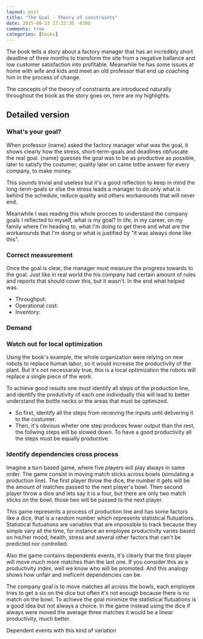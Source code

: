 ```yaml
---
layout: post
title: "The Goal - Theory of constraints"
date: 2015-08-23 17:32:30 -0300
comments: true
categories: [books] 
---
```


The book tells a story about a factory manager that has an incredibly short deadline of three months to transform the site from a negative ballance and low customer satisfaction into profitable. Meanwhile he has some issues at home with wife and kids and meet an old professor that end up coaching him in the process of change.

The concepts of the theory of constraints are introduced naturally throughout the book as the story goes on, here are my highlights.
<!-- more -->

## Detailed version

### What's your goal?
When professor {name} asked the factory manager what was the goal, it shows clearly how the stress, short-term-goals and deadlines obfuscate the real goal. {name} guesses the goal was to be as productive as possible, later to satisfy the costumer, quality later on came tothe answer for every company, to make money.

This sounds trivial and useless but it's a good reflection to keep in mind the long-term-goals or else the stress leads a manager to do only what is behind the schedule, reduce quality and others workarounds that will never end.

Meanwhile I was reading this whole procces to understand the company goals I reflected to myself, what is my goal? In life, in my career, on my family where I'm heading to, what I'm doing to get there and what are the workarounds that I'm doing or what is justified by "it was always done like this".

### Correct measurement
Once the goal is clear, the manager must measure the progress towards to the goal. Just like in real world the his company had certain amount of rules and reports that should cover this, but it wasn't. In the end what helped was.

* Throughput:
* Operational cost:
* Inventory:

### Demand


### Watch out for local optimization
Using the book's example, the whole organization were relying on new robots to replace human labor, so it would increase the productivity of the plant. But it's not necessaraly true, this is a local optimization the robots will replace a single piece of the work.

To achieve good results one must identify all steps of the production line, and identify the produtivity of each one individually this will lead to better understand the bottle necks or the areas that must be optimized. 

* So first, identify all the steps from receiving the inputs until delivering it to the costumer.
* Then, it's obvious wheter one step produces fewer output than the rest, the follwing steps will be slowed down. To have a good productivity all the steps must be equally productive.

### Identify dependencies cross process
Imagine a turn based game, where five players will play always in same order. The game consist in moving match sticks across bowls (simulating a production line). The first player throw the dice, the number it gets will be the amount of matches passed to the next player's bowl. Then second player throw a dice and lets say it is a four, but there are only two match sticks on the bowl, those two will be passed to the next player.

This game represents a process of production line and has some factors like a dice, that is a random number which represents statistical flutuations. Statistical flutuations are variables that are impossible to track because they simple vary all the time, for instance an employee productivity varies based on his/her mood, health, stress and several other factors that can't be predicted nor controlled.

Also the game contains dependents events, it's clearly that the first player will move much more matches than the last one. If you consider this as a productivity index, well we know who will be promoted. And this analogy shows how unfair and ineficent dependencies can be.

The company goal is to move matches all across the bowls, each employee tries to get a six on the dice but often it's not enough because there is no match on the bowl. To achieve the goal minimize the statistical flutuations is a good idea but not always a choice. In the game instead using the dice if always were moved the average three  matches it would be a linear productivity, much better.

Dependent events with this kind of variation 





